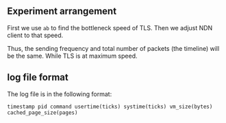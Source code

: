 ## Experiment arrangement

First we use `ab` to find the bottleneck speed of TLS. Then we adjust NDN client to that speed.

Thus, the sending frequency and total number of packets (the timeline) will be the same. While TLS is at maximum speed.

## log file format

The log file is in the following format:

```
timestamp pid command usertime(ticks) systime(ticks) vm_size(bytes) cached_page_size(pages)
```
